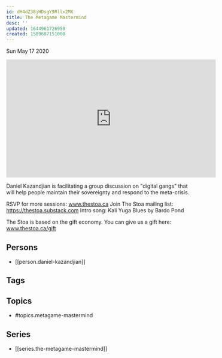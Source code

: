 ```yaml
---
id: dH4dZ38jHDsgY9Rllx2MX
title: The Metagame Mastermind
desc: ''
updated: 1644961726950
created: 1589687151000
---
```





Sun May 17 2020

<iframe width="560" height="315" src="https://www.youtube.com/embed/AYb9dfgelIk" title="The Metagame Mastermind w/ Daniel Kazandjian (May 9th, 2020)" frameborder="0" allow="accelerometer; autoplay; clipboard-write; encrypted-media; gyroscope; picture-in-picture" allowfullscreen ></iframe>

Daniel Kazandjian is facilitating a group discussion on "digital gangs" that will help people maintain their sovereignty and respond to the meta-crisis.

RSVP for more sessions: www.thestoa.ca
Join The Stoa mailing list: https://thestoa.substack.com
Intro song: Kali Yuga Blues by Bardo Pond

The Stoa is based on the gift economy. You can give us a gift here: www.thestoa.ca/gift

## Persons

- [[person.daniel-kazandjian]]

## Tags



## Topics

- #topics.metagame-mastermind

## Series

- [[series.the-metagame-mastermind]]

